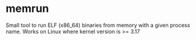 # memrun
Small tool to run ELF (x86_64) binaries from memory with a given process name. Works on Linux where kernel version is >= 3.17
